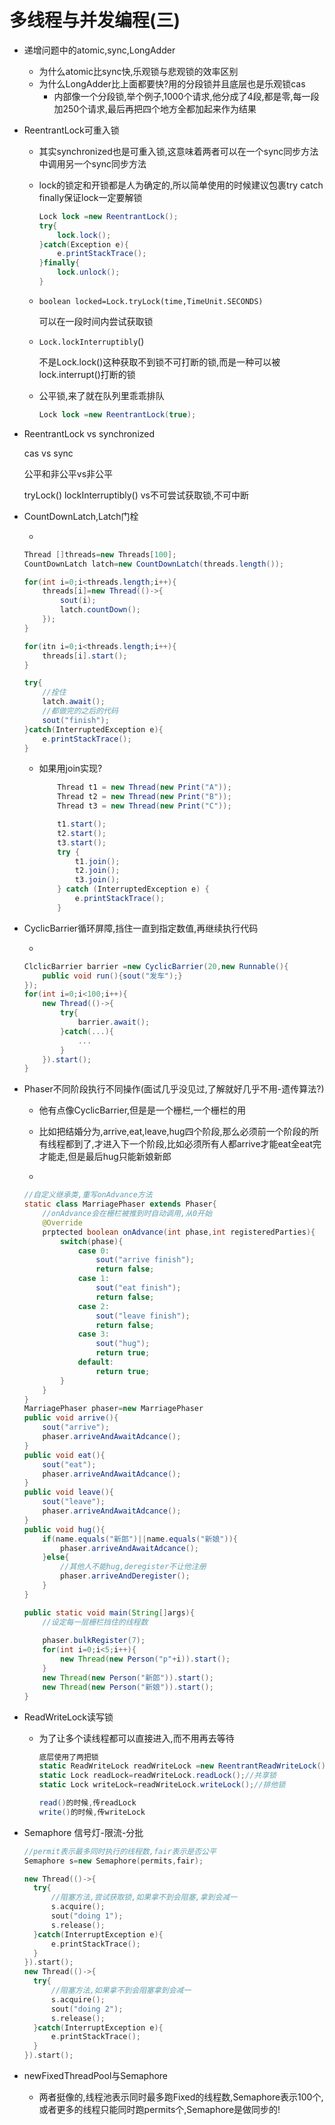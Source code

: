 # 多线程与并发编程(三)

- 递增问题中的atomic,sync,LongAdder

  - 为什么atomic比sync快,乐观锁与悲观锁的效率区别
  - 为什么LongAdder比上面都要快?用的分段锁并且底层也是乐观锁cas
    - 内部像一个分段锁,举个例子,1000个请求,他分成了4段,都是零,每一段加250个请求,最后再把四个地方全都加起来作为结果

- ReentrantLock可重入锁

  - 其实synchronized也是可重入锁,这意味着两者可以在一个sync同步方法中调用另一个sync同步方法

  - lock的锁定和开锁都是人为确定的,所以简单使用的时候建议包裹try catch finally保证lock一定要解锁

    

    ```csharp
    Lock lock =new ReentrantLock();
    try{
        lock.lock();
    }catch(Exception e){
        e.printStackTrace();
    }finally{
        lock.unlock();
    }
    ```

  - `boolean locked=Lock.tryLock(time,TimeUnit.SECONDS)`

    可以在一段时间内尝试获取锁

  - `Lock.lockInterruptibly`()

    不是Lock.lock()这种获取不到锁不可打断的锁,而是一种可以被lock.interrupt()打断的锁

  - 公平锁,来了就在队列里乖乖排队

    

    ```csharp
    Lock lock =new ReentrantLock(true);
    ```

- ReentrantLock vs synchronized

  cas vs sync

  公平和非公平vs非公平

  tryLock() lockInterruptibly() vs不可尝试获取锁,不可中断

- CountDownLatch,Latch门栓

  - 

    ```csharp
    Thread []threads=new Threads[100];
    CountDownLatch latch=new CountDownLatch(threads.length());
    
    for(int i=0;i<threads.length;i++){
        threads[i]=new Thread(()->{
            sout(i);
            latch.countDown();
        });
    }
    
    for(itn i=0;i<threads.length;i++){
        threads[i].start();
    }
    
    try{
        //拴住
        latch.await();
        //都做完的之后的代码
        sout("finish");
    }catch(InterruptedException e){
        e.printStackTrace();
    }
    ```

  - 如果用join实现?

    

    ```csharp
        Thread t1 = new Thread(new Print("A"));
        Thread t2 = new Thread(new Print("B"));
        Thread t3 = new Thread(new Print("C"));
    
        t1.start();
        t2.start();
        t3.start();
        try {
            t1.join();
            t2.join();
            t3.join();
        } catch (InterruptedException e) {
            e.printStackTrace();
        }
    ```

- CyclicBarrier循环屏障,挡住一直到指定数值,再继续执行代码

  - 

    ```csharp
    ClclicBarrier barrier =new CyclicBarrier(20,new Runnable(){
        public void run(){sout("发车");}
    });
    for(int i=0;i<100;i++){
        new Thread(()->{
            try{
                barrier.await();
            }catch(...){
                ...
            }
        }).start();
    }
    ```

- Phaser不同阶段执行不同操作(面试几乎没见过,了解就好几乎不用-遗传算法?)

  - 他有点像CyclicBarrier,但是是一个栅栏,一个栅栏的用

  - 比如把结婚分为,arrive,eat,leave,hug四个阶段,那么必须前一个阶段的所有线程都到了,才进入下一个阶段,比如必须所有人都arrive才能eat全eat完才能走,但是最后hug只能新娘新郎

  - 

    ```java
    //自定义继承类,重写onAdvance方法
    static class MarriagePhaser extends Phaser{
        //onAdvance会在栅栏被推到时自动调用,从0开始
        @Override
        prptected boolean onAdvance(int phase,int registeredParties){
            switch(phase){
                case 0:
                    sout("arrive finish");
                    return false;
                case 1:
                    sout("eat finish");
                    return false;
                case 2:
                    sout("leave finish");
                    return false;
                case 3:
                    sout("hug");
                    return true;
                default:
                    return true;
            }
        }
    }
    MarriagePhaser phaser=new MarriagePhaser
    public void arrive(){
        sout("arrive");
        phaser.arriveAndAwaitAdcance();
    }
    public void eat(){
        sout("eat");
        phaser.arriveAndAwaitAdcance();
    }
    public void leave(){
        sout("leave");
        phaser.arriveAndAwaitAdcance();
    }
    public void hug(){
        if(name.equals("新郎")||name.equals("新娘")){
            phaser.arriveAndAwaitAdcance();
        }else{
            //其他人不能hug,deregister不让他注册
            phaser.arriveAndDeregister();
        }
    }
    
    public static void main(String[]args){
        //设定每一层栅栏挡住的线程数
        
        phaser.bulkRegister(7);
        for(int i=0;i<5;i++){
            new Thread(new Person("p"+i)).start();
        }
        new Thread(new Person("新郎")).start();
        new Thread(new Person("新娘")).start();
    }
    ```

- ReadWriteLock读写锁

  - 为了让多个读线程都可以直接进入,而不用再去等待

    

    ```csharp
    底层使用了两把锁
    static ReadWriteLock readWriteLock =new ReentrantReadWriteLock();
    static Lock readLock=readWriteLock.readLock();//共享锁
    static Lock writeLock=readWriteLock.writeLock();//排他锁
    
    read()的时候,传readLock
    write()的时候,传writeLock
    ```

- Semaphore 信号灯-限流-分批

  

  ```cpp
  //permit表示最多同时执行的线程数,fair表示是否公平
  Semaphore s=new Semaphore(permits,fair);
  
  new Thread(()->{
    try{
        //阻塞方法,尝试获取锁,如果拿不到会阻塞,拿到会减一
        s.acquire();
        sout("doing 1");
        s.release();
    }catch(InterruptException e){
        e.printStackTrace();
    }
  }).start();
  new Thread(()->{
    try{
        //阻塞方法,如果拿不到会阻塞拿到会减一
        s.acquire();
        sout("doing 2");
        s.release();
    }catch(InterruptException e){
        e.printStackTrace();
    }
  }).start();
  ```

- newFixedThreadPool与Semaphore
  - 两者挺像的,线程池表示同时最多跑Fixed的线程数,Semaphore表示100个,或者更多的线程只能同时跑permits个,Semaphore是做同步的!